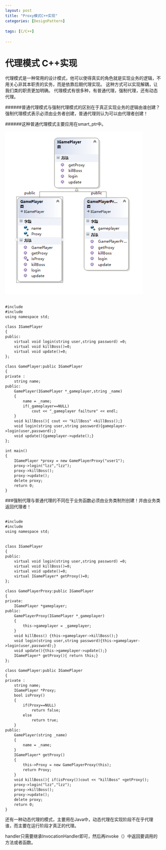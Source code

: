 ```yaml
---
layout: post
title: "Proxy模式C++实现"
categories: [DesignPattern]

tags: [C/C++]

---
```

代理模式 C++实现
===================
代理模式是一种常用的设计模式，他可以使得真实的角色就是实现业务的逻辑，不用关心非其本职责的实务，而是依靠后期代理实现。
这种方式可以实现解耦，让我们类的职责更加明确。
代理模式有很多种，有普通代理，强制代理，还有动态代理。

######普通代理模式与强制代理模式的区别在于真正实现业务的逻辑由谁创建？强制代理模式表示必须由业务者创建，普通代理则认为可以由代理者创建！

######这种普通代理模式主要应用在smart_ptr中。

![](/assets/pic/55800.png)

<pre><code>
#include<iostream>
#include<string>
using namespace std;
 
class IGamePlayer
{
public:
    virtual void login(string user,string password) =0;
    virtual void killBoss()=0;
    virtual void update()=0;
};
 
class GamePlayer:public IGamePlayer
{
private :
    string name;
public:
    GamePlayer(IGamePlayer *_gameplayer,string _name)
    {
        name = _name;
        if(_gameplayer==NULL)
            cout << "_gameplayer failture" << endl;
    }
    void killBoss(){ cout << "killBoss" <<endl;}
    void login(string user,string password){ cout << user << "  "<<password <<endl;}
    void update(){ cout << "update!" <<endl; }
};
 
class GamePlayerProxy:public IGamePlayer
{
private:
    IGamePlayer *gameplayer;
public:
    GamePlayerProxy(string name)
    {
        gameplayer = new GamePlayer(this,name);
        if(gameplayer ==NULL)
            cout << "Create failture!" << endl;
    }
    void killBoss() {gameplayer->killBoss();}
    void login(string user,string password){gameplayer->login(user,password);}
    void update(){gameplayer->update();}
};
 
int main()
{
    IGamePlayer *proxy = new GamePlayerProxy("user1");
    proxy->login("lzz","lzz");
    proxy->killBoss();
    proxy->update();
    delete proxy;
    return 0;
}
</code></pre>

###强制代理与普通代理的不同在于业务函数必须由业务类制剂创建！并由业务类返回代理者！

<pre><code>
#include<iostream>
#include<string>
using namespace std;
 
 
class IGamePlayer
{
public:
    virtual void login(string user,string password) =0;
    virtual void killBoss()=0;
    virtual void update()=0;
    virtual IGamePlayer* getProxy()=0;
};
 
class GamePlayerProxy:public IGamePlayer
{
private:
    IGamePlayer *gameplayer;
public:
    GamePlayerProxy(IGamePlayer *_gameplayer)
    {
        this->gameplayer = _gameplayer;
    }
    void killBoss() {this->gameplayer->killBoss();}
    void login(string user,string password){this->gameplayer->login(user,password);}
    void update(){this->gameplayer->update();}
    IGamePlayer* getProxy(){ return this;}
};
 
class GamePlayer:public IGamePlayer
{
private :
    string name;
    IGamePlayer *Proxy;
    bool isProxy()
    {
        if(Proxy==NULL)
            return false;
        else
            return true;
    }
public:
    GamePlayer(string _name)
    {
        name = _name;
    }
    IGamePlayer* getProxy()
    {
        this->Proxy = new GamePlayerProxy(this);
        return Proxy;
    }
    void killBoss(){ if(isProxy())cout << "killBoss" <<endl;}
    void login(string user,string password){ if(isProxy()) cout << user << "  "<<password <<endl;}
    void update(){ if(isProxy())cout << "update!" <<endl; }
 
};
 
int main()
{
    IGamePlayer *player = new GamePlayer("user1");
    IGamePlayer *proxy = player->getProxy();
    proxy->login("lzz","lzz");
    proxy->killBoss();
    proxy->update();
    delete proxy;
    return 0;
}
</code></pre>

还有一种动态代理的模式，主要用在Java中，动态代理在实现阶段不在乎代理谁，而主要在运行阶段才真正的代理。

handler只需要继承InvocationHandler即可，然后再invoke（）中返回要调用的方法或者函数。